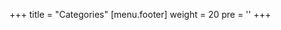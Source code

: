 +++
title = "Categories"
[menu.footer]
  weight = 20
  pre = '<i class="fas fa-fw fa-folder"></i>'
+++
